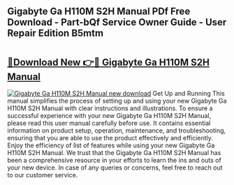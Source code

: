 ## Gigabyte Ga H110M S2H Manual PDf Free Download - Part-bQf Service Owner Guide - User Repair Edition B5mtm

# <h2><a href="http://cf26825.oget.top/?id=Gigabyte+Ga+H110M+S2H+Manual">🔗Download New 👉🔴 Gigabyte Ga H110M S2H Manual</a></h2>

[![Gigabyte Ga H110M S2H Manual new download](https://i.imgur.com/5g1atiW.png)](http://cf26825.oget.top/?id=Gigabyte+Ga+H110M+S2H+Manual)
Get Up and Running This manual simplifies the process of setting up and using your new Gigabyte Ga H110M S2H Manual with clear instructions and illustrations. To ensure a successful experience with your new Gigabyte Ga H110M S2H Manual, please read this user manual carefully before use. It contains essential information on product setup, operation, maintenance, and troubleshooting, ensuring that you are able to use the product effectively and efficiently. Enjoy the efficiency of list of features while using your new Gigabyte Ga H110M S2H Manual. We trust that the Gigabyte Ga H110M S2H Manual has been a comprehensive resource in your efforts to learn the ins and outs of your new device. In case of any queries or concerns, feel free to reach out to our customer service.
